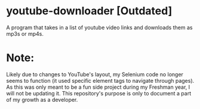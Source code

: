 # youtube-downloader [Outdated]

A program that takes in a list of youtube video links and downloads them as mp3s or mp4s.

# Note: 

Likely due to changes to YouTube's layout, my Selenium code no longer seems to function (it used specific element tags to navigate through pages). As this was only meant to be a fun side project during my Freshman year, I will not be updating it. This repository's purpose is only to document a part of my growth as a developer.
